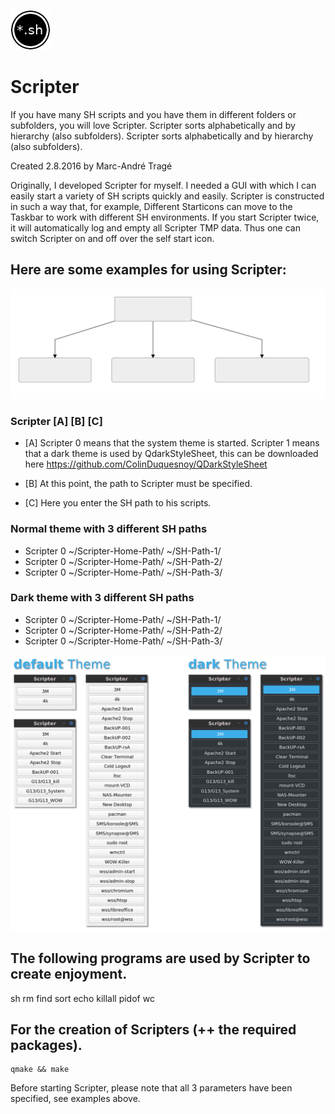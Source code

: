![Scripter](https://github.com/MTrage/Scripter/blob/master/icon.png)
# Scripter

If you have many SH scripts and you have them in different folders or subfolders, you will love Scripter. Scripter sorts alphabetically and by hierarchy (also subfolders). Scripter sorts alphabetically and by hierarchy (also subfolders).

Created 2.8.2016 by Marc-André Tragé

Originally, I developed Scripter for myself. I needed a GUI with which I can easily start a variety of SH scripts quickly and easily. Scripter is constructed in such a way that, for example, Different Starticons can move to the Taskbar to work with different SH environments. If you start Scripter twice, it will automatically log and empty all Scripter TMP data. Thus one can switch Scripter on and off over the self start icon.

## Here are some examples for using Scripter:
![Values](https://github.com/MTrage/Scripter/blob/master/images/scripter.svg)
### Scripter [A] [B] [C]

+ [A]
Scripter 0 means that the system theme is started.
Scripter 1 means that a dark theme is used by QdarkStyleSheet, this can be downloaded here https://github.com/ColinDuquesnoy/QDarkStyleSheet

+ [B]
At this point, the path to Scripter must be specified.

+ [C]
Here you enter the SH path to his scripts.

### Normal theme with 3 different SH paths
- Scripter 0 ~/Scripter-Home-Path/ ~/SH-Path-1/
- Scripter 0 ~/Scripter-Home-Path/ ~/SH-Path-2/
- Scripter 0 ~/Scripter-Home-Path/ ~/SH-Path-3/

### Dark theme with 3 different SH paths
- Scripter 0 ~/Scripter-Home-Path/ ~/SH-Path-1/
- Scripter 0 ~/Scripter-Home-Path/ ~/SH-Path-2/
- Scripter 0 ~/Scripter-Home-Path/ ~/SH-Path-3/

![Theme](https://github.com/MTrage/Scripter/blob/master/images/theme.png)

## The following programs are used by Scripter to create enjoyment.
sh
rm
find
sort
echo
killall
pidof
wc

## For the creation of Scripters (++ the required packages).

    qmake && make

Before starting Scripter, please note that all 3 parameters have been specified, see examples above.
